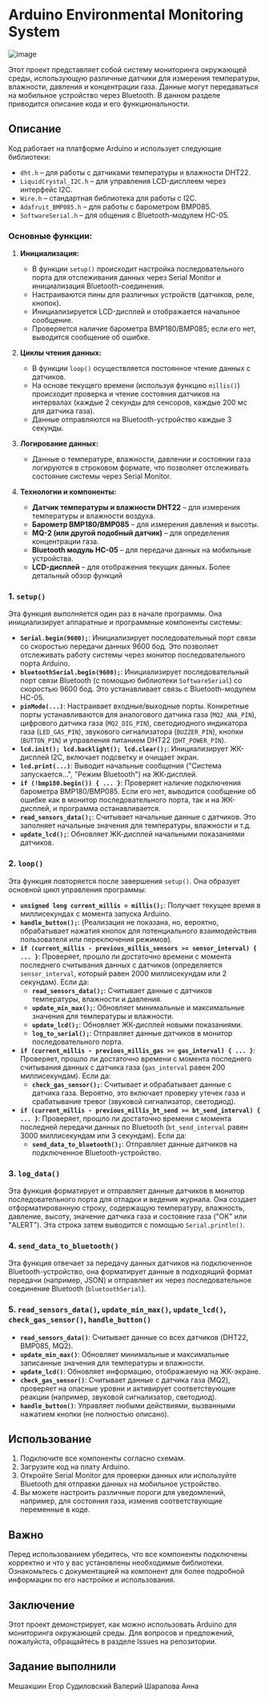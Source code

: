 # Arduino Environmental Monitoring System
![image](https://github.com/user-attachments/assets/5e36896a-f64f-475e-8132-ea60a5fb00e1)

Этот проект представляет собой систему мониторинга окружающей среды, использующую различные датчики для измерения температуры, влажности, давления и концентрации газа. Данные могут передаваться на мобильное устройство через Bluetooth. В данном разделе приводится описание кода и его функциональности.

## Описание

Код работает на платформе Arduino и использует следующие библиотеки:
- `dht.h` – для работы с датчиками температуры и влажности DHT22.
- `LiquidCrystal_I2C.h` – для управления LCD-дисплеем через интерфейс I2C.
- `Wire.h` – стандартная библиотека для работы с I2C.
- `Adafruit_BMP085.h` – для работы с барометром BMP085.
- `SoftwareSerial.h` – для общения с Bluetooth-модулем HC-05.

### Основные функции:

1. **Инициализация:**
   - В функции `setup()` происходит настройка последовательного порта для отслеживания данных через Serial Monitor и инициализация Bluetooth-соединения.
   - Настраиваются пины для различных устройств (датчиков, реле, кнопок).
   - Инициализируется LCD-дисплей и отображается начальное сообщение.
   - Проверяется наличие барометра BMP180/BMP085; если его нет, выводится сообщение об ошибке.

2. **Циклы чтения данных:**
   - В функции `loop()` осуществляется постоянное чтение данных с датчиков.
   - На основе текущего времени (используя функцию `millis()`) происходит проверка и чтение состояния датчиков на интервалах (каждые 2 секунды для сенсоров, каждые 200 мс для датчика газа).
   - Данные отправляются на Bluetooth-устройство каждые 3 секунды.

3. **Логирование данных:**
   - Данные о температуре, влажности, давлении и состоянии газа логируются в строковом формате, что позволяет отслеживать состояние системы через Serial Monitor.

4. **Технологии и компоненты:**
   - **Датчик температуры и влажности DHT22** – для измерения температуры и влажности воздуха.
   - **Барометр BMP180/BMP085** – для измерения давления и высоты.
   - **MQ-2 (или другой подобный датчик)** – для определения концентрации газа.
   - **Bluetooth модуль HC-05** – для передачи данных на мобильные устройства.
   - **LCD-дисплей** – для отображения текущих данных.
Более детальный обзор функций

### 1. `setup()`

Эта функция выполняется один раз в начале программы. Она инициализирует аппаратные и программные компоненты системы:

* **`Serial.begin(9600);`**: Инициализирует последовательный порт связи со скоростью передачи данных 9600 бод. Это позволяет отслеживать работу системы через монитор последовательного порта Arduino.
* **`bluetoothSerial.begin(9600);`**: Инициализирует последовательный порт связи Bluetooth (с помощью библиотеки `SoftwareSerial`) со скоростью 9600 бод. Это устанавливает связь с Bluetooth-модулем HC-05.
* **`pinMode(...)`**: Настраивает входные/выходные порты. Конкретные порты устанавливаются для аналогового датчика газа (`MQ2_ANA_PIN`), цифрового датчика газа (`MQ2_DIG_PIN`), светодиодного индикатора газа (`LED_GAS_PIN`), звукового сигнализатора (`BUZZER_PIN`), кнопки (`BUTTON_PIN`) и управления питанием DHT22 (`DHT_POWER_PIN`).
* **`lcd.init(); lcd.backlight(); lcd.clear();`**: Инициализирует ЖК-дисплей I2C, включает подсветку и очищает экран.
* **`lcd.print(...)`**: Выводит начальные сообщения ("Система запускается...", "Режим Bluetooth") на ЖК-дисплей.
* **`if (!bmp180.begin()) { ... }`**: Проверяет наличие подключения барометра BMP180/BMP085. Если его нет, выводится сообщение об ошибке как в монитор последовательного порта, так и на ЖК-дисплей, и программа останавливается.
* **`read_sensors_data();`**: Считывает начальные данные с датчиков. Это заполняет начальные значения для температуры, влажности и т.д.
* **`update_lcd();`**: Обновляет ЖК-дисплей начальными показаниями датчиков.


### 2. `loop()`

Эта функция повторяется после завершения `setup()`. Она образует основной цикл управления программы:

* **`unsigned long current_millis = millis();`**: Получает текущее время в миллисекундах с момента запуска Arduino.
* **`handle_button();`**: (Реализация не показана, но, вероятно, обрабатывает нажатия кнопок для потенциального взаимодействия пользователя или переключения режимов).
* **`if (current_millis - previous_millis_sensors >= sensor_interval) { ... }`**: Проверяет, прошло ли достаточно времени с момента последнего считывания данных с датчиков (определяется `sensor_interval`, который равен 2000 миллисекундам или 2 секундам). Если да:
    * **`read_sensors_data();`**: Считывает данные с датчиков температуры, влажности и давления.
    * **`update_min_max();`**: Обновляет минимальные и максимальные значения для температуры и влажности.
    * **`update_lcd();`**: Обновляет ЖК-дисплей новыми показаниями.
    * **`log_to_serial();`**: Отправляет данные датчиков в монитор последовательного порта.
* **`if (current_millis - previous_millis_gas >= gas_interval) { ... }`**: Проверяет, прошло ли достаточно времени с момента последнего считывания данных с датчика газа (`gas_interval` равен 200 миллисекундам). Если да:
    * **`check_gas_sensor();`**: Считывает и обрабатывает данные с датчика газа. Вероятно, это включает проверку утечек газа и срабатывание тревог (звуковой сигнализатор, светодиод).
* **`if (current_millis - previous_millis_bt_send >= bt_send_interval) { ... }`**: Проверяет, прошло ли достаточно времени с момента последней передачи данных по Bluetooth (`bt_send_interval` равен 3000 миллисекундам или 3 секундам). Если да:
    * **`send_data_to_bluetooth();`**: Отправляет данные датчиков на подключенное Bluetooth-устройство.


### 3. `log_data()`

Эта функция форматирует и отправляет данные датчиков в монитор последовательного порта для отладки и ведения журнала. Она создает отформатированную строку, содержащую температуру, влажность, давление, высоту, значение датчика газа и состояние газа ("OK" или "ALERT"). Эта строка затем выводится с помощью `Serial.println()`.


### 4. `send_data_to_bluetooth()`

Эта функция отвечает за передачу данных датчиков на подключенное Bluetooth-устройство, она форматирует данные в подходящий формат передачи (например, JSON) и отправляет их через последовательное соединение Bluetooth (`bluetoothSerial`).


### 5. `read_sensors_data()`, `update_min_max()`, `update_lcd()`, `check_gas_sensor()`, `handle_button()`



* **`read_sensors_data()`**: Считывает данные со всех датчиков (DHT22, BMP085, MQ2).
* **`update_min_max()`**: Обновляет минимальные и максимальные записанные значения для температуры и влажности.
* **`update_lcd()`**: Обновляет информацию, отображаемую на ЖК-экране.
* **`check_gas_sensor()`**: Считывает данные с датчика газа (MQ2), проверяет на опасные уровни и активирует соответствующие реакции (например, звуковой сигнализатор, светодиод).
* **`handle_button()`**: Управляет любыми действиями, вызванными нажатием кнопки (не полностью описано).



## Использование

1. Подключите все компоненты согласно схемам.
2. Загрузите код на плату Arduino.
3. Откройте Serial Monitor для проверки данных или используйте Bluetooth для отправки данных на мобильное устройство.
4. Вы можете настроить различные пороги для уведомлений, например, для состояния газа, изменив соответствующие переменные в коде.

## Важно

Перед использованием убедитесь, что все компоненты подключены корректно и что у вас установлены необходимые библиотеки. Ознакомьтесь с документацией на компонент для более подробной информации по его настройке и использования.

## Заключение

Этот проект демонстрирует, как можно использовать Arduino для мониторинга окружающей среды.
Для вопросов и предложений, пожалуйста, обращайтесь в разделе Issues на репозитории.
## Задание выполнили 
Мешакшин Егор Судиловский Валерий Шарапова Анна 



